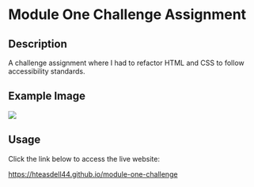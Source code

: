 # Module One Challenge Assignment
## Description
A challenge assignment where I had to refactor HTML and CSS to follow accessibility standards.

## Example Image
<img src="./images/landing-page-screenshot.png"/>

## Usage
Click the link below to access the live website:

https://hteasdell44.github.io/module-one-challenge




